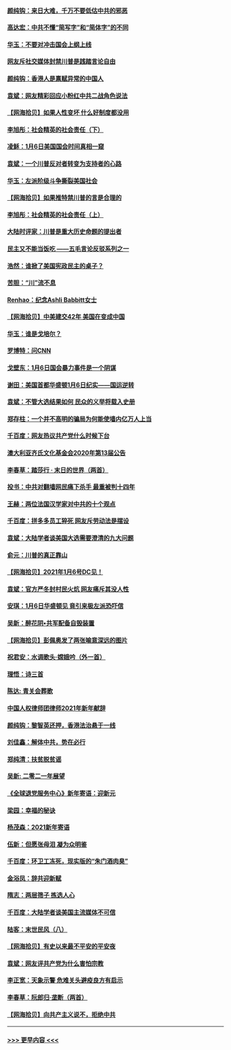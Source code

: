 #### [颜纯钩：来日大难，千万不要低估中共的邪恶](../pages/nsc993/n12692080.md?t=01170151) 
#### [高达宏：中共不懂“简写字”和“简体字”的不同](../pages/nsc993/n12692068.md?t=01170151) 
#### [华玉：不要对冲击国会上纲上线](../pages/nsc993/n12689948.md?t=01170151) 
#### [网友斥社交媒体封禁川普是践踏言论自由](../pages/nsc993/n12687482.md?t=01170151) 
#### [颜纯钩：香港人是禀赋异常的中国人](../pages/nsc993/n12685142.md?t=01170151) 
#### [袁斌：网友精彩回应小粉红中共二战角色说法](../pages/nsc993/n12684994.md?t=01170151) 
#### [【网海拾贝】如果人性变坏 什么好制度都没用](../pages/nsc993/n12683000.md?t=01170151) 
#### [李旭彤：社会精英的社会责任（下）](../pages/nsc993/n12680604.md?t=01170151) 
#### [凌稣：1月6日美国国会时间真相一窥](../pages/nsc993/n12682780.md?t=01170151) 
#### [袁斌：一个川普反对者转变为支持者的心路](../pages/nsc993/n12682700.md?t=01170151) 
#### [华玉：左派阶级斗争撕裂美国社会](../pages/nsc993/n12681226.md?t=01170151) 
#### [【网海拾贝】如果推特禁川普的言是合理的](../pages/nsc993/n12681232.md?t=01170151) 
#### [李旭彤：社会精英的社会责任（上）](../pages/nsc993/n12680501.md?t=01170151) 
#### [大陆时评家：川普是重大历史命题的提出者](../pages/nsc993/n12679904.md?t=01170151) 
#### [民主又不能当饭吃 ——五毛言论反驳系列之一](../pages/nsc993/n12679877.md?t=01170151) 
#### [浩然：谁掀了美国宪政民主的桌子？](../pages/nsc993/n12679850.md?t=01170151) 
#### [苦胆：“川”流不息](../pages/nsc993/n12678388.md?t=01170151) 
#### [Renhao：纪念Ashli Babbitt女士](../pages/nsc993/n12678359.md?t=01170151) 
#### [【网海拾贝】中美建交42年 美国在变成中国](../pages/nsc993/n12678324.md?t=01170151) 
#### [华玉：谁是戈培尔？](../pages/nsc993/n12677515.md?t=01170151) 
#### [罗博特：问CNN](../pages/nsc993/n12677172.md?t=01170151) 
#### [戈壁东：1月6日国会暴力事件是一个阴谋](../pages/nsc993/n12674639.md?t=01170151) 
#### [谢田：美国首都华盛顿1月6日纪实——国运逆转](../pages/nsc993/n12673190.md?t=01170151) 
#### [袁斌：不管大选结果如何 民众的义举将载入史册](../pages/nsc993/n12672787.md?t=01170151) 
#### [郑存柱：一个并不高明的骗局为何能使墙内亿万人上当](../pages/nsc993/n12671449.md?t=01170151) 
#### [千百度：网友热议共产党什么时候下台](../pages/nsc993/n12670442.md?t=01170151) 
#### [澳大利亚齐氏文化基金会2020年第13届公告](../pages/nsc993/n12670273.md?t=01170151) 
#### [李春草：踏莎行 · 末日的世界（两首）](../pages/nsc993/n12670253.md?t=01170151) 
#### [投书：中共对翻墙网民痛下杀手 最重被判十四年](../pages/nsc993/n12670190.md?t=01170151) 
#### [王赫：两位法国汉学家对中共的十个观点](../pages/nsc993/n12669593.md?t=01170151) 
#### [千百度：拼多多员工猝死 网友斥劳动法是摆设](../pages/nsc993/n12668081.md?t=01170151) 
#### [袁斌：大陆学者谈美国大选需要澄清的九大问题](../pages/nsc993/n12668023.md?t=01170151) 
#### [俞元：川普的真正靠山](../pages/nsc993/n12668000.md?t=01170151) 
#### [【网海拾贝】2021年1月6号DC见！](../pages/nsc993/n12664957.md?t=01170151) 
#### [袁斌：官方严冬封村民火炕 网友痛斥其没人性](../pages/nsc993/n12664882.md?t=01170151) 
#### [安琪：1月6日华盛顿见 竟引来极左派恐吓信](../pages/nsc993/n12664831.md?t=01170151) 
#### [吴新：醉花阴•共军配备自毁装置](../pages/nsc993/n12664766.md?t=01170151) 
#### [【网海拾贝】彭佩奥发了两张喻意深远的图片](../pages/nsc993/n12663515.md?t=01170151) 
#### [祝君安：水调歌头·嫦娥吟（外一首）](../pages/nsc993/n12663345.md?t=01170151) 
#### [理悟：诗三首](../pages/nsc993/n12663334.md?t=01170151) 
#### [陈达: 青关会葬歌](../pages/nsc993/n12663305.md?t=01170151) 
#### [中国人权律师团律师2021年新年献辞](../pages/nsc993/n12661792.md?t=01170151) 
#### [颜纯钩：黎智英还押，香港法治悬于一线](../pages/nsc993/n12661371.md?t=01170151) 
#### [刘佳鑫：解体中共，势在必行](../pages/nsc993/n12661335.md?t=01170151) 
#### [郑纯清：扶贫脱贫谣](../pages/nsc993/n12658729.md?t=01170151) 
#### [吴新: 二零二一年展望](../pages/nsc993/n12658664.md?t=01170151) 
#### [《全球退党服务中心》新年寄语：迎新元](../pages/nsc993/n12658408.md?t=01170151) 
#### [梁园：幸福的秘诀](../pages/nsc993/n12658061.md?t=01170151) 
#### [杨茂森：2021新年寄语](../pages/nsc993/n12658128.md?t=01170151) 
#### [伍新：但愿张母泪 凝为众明鉴](../pages/nsc993/n12656861.md?t=01170151) 
#### [千百度：环卫工冻死，现实版的“朱门酒肉臭”](../pages/nsc993/n12655588.md?t=01170151) 
#### [金浴凤：辞共迎新赋](../pages/nsc993/n12653369.md?t=01170151) 
#### [隋志：两层筛子 拣选人心](../pages/nsc993/n12653341.md?t=01170151) 
#### [千百度：大陆学者谈美国主流媒体不可信](../pages/nsc993/n12651269.md?t=01170151) 
#### [陆客：末世民风（八）](../pages/nsc993/n12648233.md?t=01170151) 
#### [【网海拾贝】有史以来最不平安的平安夜](../pages/nsc993/n12647164.md?t=01170151) 
#### [袁斌：网友评共产党为什么害怕宗教](../pages/nsc993/n12647003.md?t=01170151) 
#### [李正宽：天象示警 危难关头避疫良方有启示](../pages/nsc993/n12646262.md?t=01170151) 
#### [李春草：阮郎归‧垄断（两首）](../pages/nsc993/n12646302.md?t=01170151) 
#### [【网海拾贝】向共产主义说不，拒绝中共](../pages/nsc993/n12645941.md?t=01170151) 

----
#### [ >>> 更早内容 <<< ](../indexes/nsc993-earlier.md)
